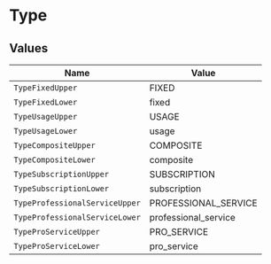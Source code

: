 # Type


## Values

| Name                           | Value                          |
| ------------------------------ | ------------------------------ |
| `TypeFixedUpper`               | FIXED                          |
| `TypeFixedLower`               | fixed                          |
| `TypeUsageUpper`               | USAGE                          |
| `TypeUsageLower`               | usage                          |
| `TypeCompositeUpper`           | COMPOSITE                      |
| `TypeCompositeLower`           | composite                      |
| `TypeSubscriptionUpper`        | SUBSCRIPTION                   |
| `TypeSubscriptionLower`        | subscription                   |
| `TypeProfessionalServiceUpper` | PROFESSIONAL_SERVICE           |
| `TypeProfessionalServiceLower` | professional_service           |
| `TypeProServiceUpper`          | PRO_SERVICE                    |
| `TypeProServiceLower`          | pro_service                    |